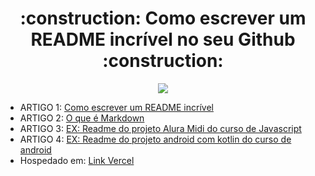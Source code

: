 <h1 align="center">:construction: Como escrever um README incrível no seu Github :construction:</h1>
<p align="center">
<img loading="lazy" src="http://img.shields.io/static/v1?label=STATUS&message=EM%20DESENVOLVIMENTO&color=GREEN&style=for-the-badge"/>
</p>

- ARTIGO 1: [Como escrever um README incrível](https://www.alura.com.br/artigos/escrever-bom-readme)
- ARTIGO 2: [O que é Markdown](https://www.alura.com.br/artigos/como-trabalhar-com-markdown)
- ARTIGO 3: [EX: Readme do projeto Alura Midi do curso de Javascript](https://github.com/vanessametonini/aluramidi-curso/blob/master/README.md)
- ARTIGO 4: [EX: Readme do projeto android com kotlin do curso de android](https://github.com/alura-cursos/android-com-kotlin-personalizando-ui/blob/master/README.md)
- Hospedado em: [Link Vercel](https://challenge-jogo-do-amigo-secreto.vercel.app/)
